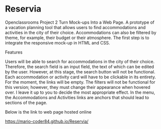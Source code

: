 # Reservia
Openclassrooms Project 2 Turn Mock-ups Into a Web Page. A prototype of a vacation planning tool that allows users to find accommodations and activities in the city of their choice.
Accommodations can also be filtered by theme, for example, their budget or their atmosphere. The first step is to integrate the responsive mock-up in HTML and CSS.

Features

Users will be able to search for accommodations in the city of their choice. 
Therefore, the search field is an input field, the text of which can be edited by the user.
However, at this stage, the search button will not be functional. 
Each accommodation or activity card will have to be clickable in its entirety. For the moment, the links will be empty. 
The filters will not be functional for this version; however, they must change their appearance when hovered over.
I leave it up to you to decide the most appropriate effect. In the menu, 
the Accommodations and Activities links are anchors that should lead to sections of the page.

Below is the link to web page hosted online

https://mario-coder84.github.io/Reservia/